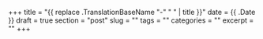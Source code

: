 +++
title = "{{ replace .TranslationBaseName "-" " " | title }}"
date = {{ .Date }}
draft = true
section = "post"
slug = ""
tags = ""
categories = ""
excerpt = ""
+++
